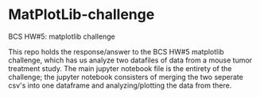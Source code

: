 # MatPlotLib-challenge
BCS HW#5: matplotlib challenge


This repo holds the response/answer to the BCS HW#5 matplotlib challenge, which has us analyze two datafiles of data from a mouse tumor treatment study. The main jupyter notebook file is the entirety of the challenge; the jupyter notebook consisters of merging the two seperate csv's into one dataframe and analyzing/plotting the data from there.